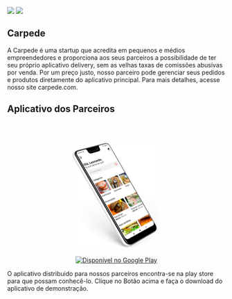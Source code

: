 <p>
  <img src=https://img.shields.io/badge/desenvolvimento-85%25-green />
  <img src=https://img.shields.io/badge/vers%C3%A3o-1.0.1-red />
</p>

## Carpede

<p> A Carpede é uma startup que acredita em pequenos e médios empreendedores e proporciona aos seus parceiros a possibilidade de ter seu próprio aplicativo delivery, sem as velhas taxas de comissões abusivas por venda. Por um preço justo, nosso parceiro pode gerenciar seus pedidos e produtos diretamente do aplicativo principal. Para mais detalhes, acesse nosso site carpede.com. </p>

## Aplicativo dos Parceiros

<br />
<br />

<p align="center" >
  <img src="https://raw.githubusercontent.com/devleonardorabelo/carpede-web/master/public/images/device-mobile.png" width="40%" />
</p>

<p align="center">
  <a href="http://play.google.com/store/carpede?pcampaignid=pcampaignidMKT-Other-global-all-co-prtnr-py-PartBadge-Mar2515-1">
    <img width="200px" alt="Disponível no Google Play" src="https://play.google.com/intl/pt-BR/badges/static/images/badges/pt-br_badge_web_generic.png" />
  </a>
</p>

<p>O aplicativo distribuido para nossos parceiros encontra-se na play store para que possam conhecê-lo. Clique no Botão acima e faça o download do aplicativo de demonstração.</p>
